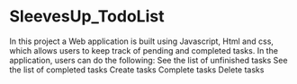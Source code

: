 # SleevesUp_TodoList
In this project a Web application is built using Javascript, Html and css, which allows users to keep track of pending and completed tasks.  In the application, users can do the following:  See the list of unfinished tasks See the list of completed tasks Create tasks Complete tasks Delete tasks
